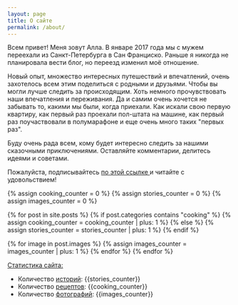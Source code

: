 ```yaml
---
layout: page
title: О сайте
permalink: /about/
---
```

Всем привет! Меня зовут Алла. В январе 2017 года мы с мужем переехали из Санкт-Петербурга в Сан Франциско. Раньше я никогда не планировала вести блог, но переезд изменил моё отношение.

Новый опыт, множество интересных путешествий и впечатлений, очень захотелось всем этим поделиться с родными и друзьями. Чтобы вы могли лучше следить за происходящим. Хоть немного прочувствовать наши впечатления и переживания.
Да и самим очень хочется не забывать то, какими мы были, когда приехали. Как искали свою первую квартиру, как первый раз проехали пол-штата на машине, как первый раз поучаствовали в полумарафоне и еще очень много таких "первых раз".

Буду очень рада всем, кому будет интересно следить за нашими сказочными приключениями. Оставляйте комментарии, делитесь идеями и советами.

Пожалуйста, подписывайтесь <a href="http://karmelalla.com/subscribe/" target="_blank"> по этой ссылке </a> и читайте с удовольствием!

{% assign cooking_counter = 0 %}
{% assign stories_counter = 0 %}
{% assign images_counter = 0 %}

{% for post in site.posts %}
  {% if post.categories contains "cooking" %}
    {% assign cooking_counter = cooking_counter | plus: 1 %}
  {% else %}
    {% assign stories_counter = stories_counter | plus: 1 %}
  {% endif %}

  {% for image in post.images %}
    {% assign images_counter = images_counter | plus: 1 %}
  {% endfor %}
{% endfor %}

<u>Статистика сайта:</u>
  * Количество [историй](/): {{stories_counter}}
  * Количество [рецептов](/cooking/): {{cooking_counter}}
  * Количество [фотографий](/gallery/): {{images_counter}}
